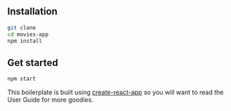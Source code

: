 ## Installation

```bash
git clone 
cd movies-app
npm install
```

## Get started

```bash
npm start
```

This boilerplate is built using [create-react-app](https://github.com/facebookincubator/create-react-app) so you will want to read the User Guide for more goodies.